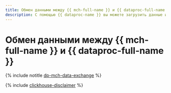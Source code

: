 ```yaml
---
title: Обмен данными между {{ mch-full-name }} и {{ dataproc-full-name }}
description: С помощью {{ dataproc-name }} вы можете загрузить данные из {{ mch-name }} в Spark DataFrame и выгрузить данные из Spark DataFrame в {{ mch-name }}.
---
```


# Обмен данными между {{ mch-full-name }} и {{ dataproc-full-name }}

{% include notitle [dp-mch-data-exchange](../../_tutorials/dataplatform/dp-mch-data-exchange.md) %}

{% include [clickhouse-disclaimer](../../_includes/clickhouse-disclaimer.md) %}
